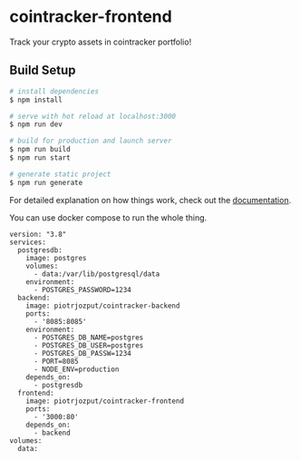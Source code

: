 # cointracker-frontend

Track your crypto assets in cointracker portfolio!

## Build Setup

```bash
# install dependencies
$ npm install

# serve with hot reload at localhost:3000
$ npm run dev

# build for production and launch server
$ npm run build
$ npm run start

# generate static project
$ npm run generate
```

For detailed explanation on how things work, check out the [documentation](https://nuxtjs.org).

You can use docker compose to run the whole thing.

```
version: "3.8"
services:
  postgresdb:
    image: postgres
    volumes:
      - data:/var/lib/postgresql/data
    environment:
      - POSTGRES_PASSWORD=1234
  backend:
    image: piotrjozput/cointracker-backend
    ports:
      - '8085:8085'
    environment:
      - POSTGRES_DB_NAME=postgres
      - POSTGRES_DB_USER=postgres
      - POSTGRES_DB_PASSW=1234
      - PORT=8085
      - NODE_ENV=production
    depends_on: 
      - postgresdb
  frontend:
    image: piotrjozput/cointracker-frontend
    ports: 
      - '3000:80'
    depends_on: 
      - backend
volumes:
  data:
```
